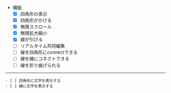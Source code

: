 - 機能
    - [x] 四角形の表示
    - [x] 四角形がかける
    - [x] 無限スクロール
    - [x] 無限拡大縮小
    - [x] 線が引ける
    - [ ] リアルタイム共同編集
    - [ ] 線を四角形にconnectできる
    - [ ] 線を線にコネクトできる
    - [ ] 線を折り曲げられる

----------------

    - [ ] 四角形に文字を表示する
    - [ ] 線に文字を表示する